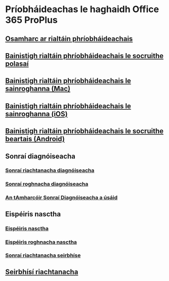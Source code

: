 # Príobháideachas le haghaidh Office 365 ProPlus
## [Osamharc ar rialtáin phríobháideachais](overview-privacy-controls.md)
## [Bainistigh rialtáin phríobháideachais le socruithe polasaí](manage-privacy-controls.md)
## [Bainistigh rialtáin phríobháideachais le sainroghanna (Mac)](mac-privacy-preferences.md)
## [Bainistigh rialtáin phríobháideachais le sainroghanna (iOS)](ios-privacy-preferences.md)
## [Bainistigh rialtáin phríobháideachais le socruithe beartais (Android)](android-privacy-controls.md)

## Sonraí diagnóiseacha
### [Sonraí riachtanacha diagnóiseacha](required-diagnostic-data.md)
### [Sonraí roghnacha diagnóiseacha](optional-diagnostic-data.md)
### [An tAmharcóir Sonraí Diagnóiseacha a úsáid](https://support.office.com/article/cf761ce9-d805-4c60-a339-4e07f3182855)

## Eispéiris nasctha
### [Eispéiris nasctha](connected-experiences.md)
### [Eispéiris roghnacha nasctha](optional-connected-experiences.md)
### [Sonraí riachtanacha seirbhíse](required-service-data.md)

## [Seirbhísí riachtanacha](essential-services.md)